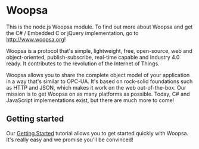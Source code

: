 # Woopsa
This is the node.js Woopsa module. To find out more about Woopsa and get the C# / Embedded C or jQuery implementation, go to http://www.woopsa.org!

Woopsa is a protocol that's simple, lightweight, free, open-source, web and object-oriented, publish-subscribe, real-time capable and Industry 4.0 ready. It contributes to the revolution of the Internet of Things.

Woopsa allows you to share the complete object model of your application in a way that's similar to OPC-UA. It's based on rock-solid foundations such as HTTP and JSON, which makes it work on the web out-of-the-box. Our mission is to get Woopsa on as many platforms as possible. Today, C# and JavaScript implementations exist, but there are much more to come!

## Getting started
Our [Getting Started](http://www.woopsa.org/get-started/) tutorial allows you to get started quickly with Woopsa. It's really easy and we promise you'll be convinced!

